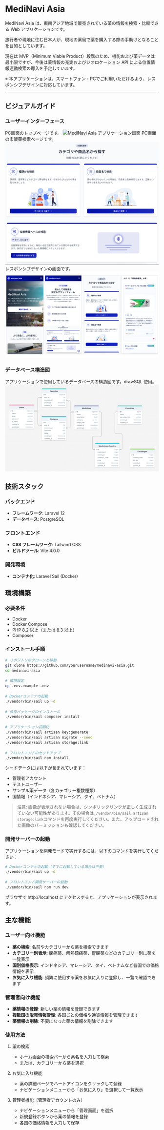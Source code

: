 # MediNavi Asia

MediNavi Asia は、東南アジア地域で販売されている薬の情報を検索・比較できる Web アプリケーションです。

旅行者や現地に住む日本人が、現地の薬局で薬を購入する際の手助けとなることを目的としています。

現在は MVP（Minimum Viable Product）段階のため、機能および薬データは最小限ですが、今後は薬情報の充実およびジオロケーション API による位置情報連動検索の導入を予定しています。

※ 本アプリケーションは、スマートフォン・PCでご利用いただけるよう、レスポンシブデザインに対応しています。

---

## ビジュアルガイド

### ユーザーインターフェース

PC画面のトップページです。
![MediNavi Asia アプリケーション画面](docs/images/welcome.png)
PC画面の市販薬検索ページです。
![MediNavi Asia アプリケーション画面](docs/images/home.png)
レスポンシブデザインの画面です。
![MediNavi Asia アプリケーション画面](docs/images/respo.png)
### データベース構造図

アプリケーションで使用しているデータベースの構造図です。drawSQL 使用。
![MediNavi Asia データベース構造](docs/images/database_diagram.png)

## 技術スタック

### バックエンド

- **フレームワーク**: Laravel 12
- **データベース**: PostgreSQL

### フロントエンド

- **CSS フレームワーク**: Tailwind CSS
- **ビルドツール**: Vite 4.0.0

### 開発環境

- **コンテナ化**: Laravel Sail (Docker)

## 環境構築

### 必要条件

- Docker
- Docker Compose
- PHP 8.2 以上（または 8.3 以上）
- Composer

### インストール手順

```bash
# リポジトリのクローンと移動
git clone https://github.com/yourusername/medinavi-asia.git
cd medinavi-asia

# 環境設定
cp .env.example .env

# Dockerコンテナの起動
./vendor/bin/sail up -d

# 依存パッケージのインストール
./vendor/bin/sail composer install

# アプリケーション初期化
./vendor/bin/sail artisan key:generate
./vendor/bin/sail artisan migrate --seed
./vendor/bin/sail artisan storage:link

# フロントエンドのセットアップ
./vendor/bin/sail npm install
```

シードデータには以下が含まれています：

- 管理者アカウント
- テストユーザー
- サンプル薬データ（各カテゴリー複数種類）
- 国情報（インドネシア、マレーシア、タイ、ベトナム）

> 注意: 画像が表示されない場合は、シンボリックリンクが正しく生成されていない可能性があります。その場合は`./vendor/bin/sail artisan storage:link`コマンドを再度実行してください。また、アップロードされた画像のパーミッションも確認してください。

### 開発サーバーの起動

アプリケーションを開発モードで実行するには、以下のコマンドを実行してください：

```bash
# Dockerコンテナの起動（すでに起動している場合は不要）
./vendor/bin/sail up -d

# フロントエンド開発サーバーの起動
./vendor/bin/sail npm run dev
```

ブラウザで http://localhost にアクセスすると、アプリケーションが表示されます。

## 主な機能

### ユーザー向け機能

- **薬の検索**: 名前やカテゴリーから薬を検索できます
- **カテゴリー別表示**: 腹痛薬、解熱鎮痛薬、胃腸薬などのカテゴリー別に薬を一覧表示
- **国別価格表示**: インドネシア、マレーシア、タイ、ベトナムなど各国での価格情報を表示
- **お気に入り機能**: 頻繁に使用する薬をお気に入りに登録し、一覧で確認できます

### 管理者向け機能

- **薬情報の登録**: 新しい薬の情報を登録できます
- **複数国の販売情報管理**: 各国ごとの価格や通貨情報を管理できます
- **薬情報の削除**: 不要になった薬の情報を削除できます

### 使用方法

1. 薬の検索

    - ホーム画面の検索バーから薬名を入力して検索
    - または、カテゴリーから薬を選択

2. お気に入り機能

    - 薬の詳細ページでハートアイコンをクリックして登録
    - ナビゲーションメニューから「お気に入り」を選択して一覧表示

3. 管理者機能（管理者アカウントのみ）
    - ナビゲーションメニューから「管理画面」を選択
    - 新規登録ボタンから薬の情報を登録
    - 各国の価格情報を入力して保存
